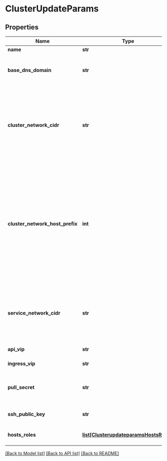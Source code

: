# ClusterUpdateParams

## Properties
Name | Type | Description | Notes
------------ | ------------- | ------------- | -------------
**name** | **str** | OpenShift cluster name | [optional] 
**base_dns_domain** | **str** | Base domain of the cluster. All DNS records must be sub-domains of this base and include the cluster name. | [optional] 
**cluster_network_cidr** | **str** | IP address block from which Pod IPs are allocated This block must not overlap with existing physical networks. These IP addresses are used for the Pod network, and if you need to access the Pods from an external network, configure load balancers and routers to manage the traffic. | [optional] 
**cluster_network_host_prefix** | **int** | The subnet prefix length to assign to each individual node. For example, if clusterNetworkHostPrefix is set to 23, then each node is assigned a /23 subnet out of the given cidr (clusterNetworkCIDR), which allows for 510 (2^(32 - 23) - 2) pod IPs addresses. If you are required to provide access to nodes from an external network, configure load balancers and routers to manage the traffic. | [optional] 
**service_network_cidr** | **str** | The IP address pool to use for service IP addresses. You can enter only one IP address pool. If you need to access the services from an external network, configure load balancers and routers to manage the traffic. | [optional] 
**api_vip** | **str** | Virtual IP used to reach the OpenShift cluster API. | [optional] 
**ingress_vip** | **str** | Virtual IP used for cluster ingress traffic. | [optional] 
**pull_secret** | **str** | The pull secret that obtained from the Pull Secret page on the Red Hat OpenShift Cluster Manager site. | [optional] 
**ssh_public_key** | **str** | SSH public key for debugging OpenShift nodes. | [optional] 
**hosts_roles** | [**list[ClusterupdateparamsHostsRoles]**](ClusterupdateparamsHostsRoles.md) | The desired role for hosts associated with the cluster. | [optional] 

[[Back to Model list]](../README.md#documentation-for-models) [[Back to API list]](../README.md#documentation-for-api-endpoints) [[Back to README]](../README.md)


